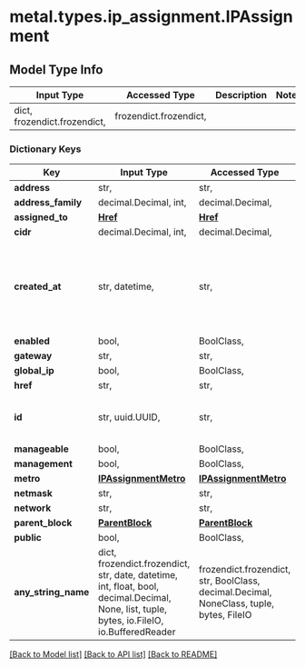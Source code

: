 # metal.types.ip_assignment.IPAssignment

## Model Type Info
Input Type | Accessed Type | Description | Notes
------------ | ------------- | ------------- | -------------
dict, frozendict.frozendict,  | frozendict.frozendict,  |  | 

### Dictionary Keys
Key | Input Type | Accessed Type | Description | Notes
------------ | ------------- | ------------- | ------------- | -------------
**address** | str,  | str,  |  | [optional] 
**address_family** | decimal.Decimal, int,  | decimal.Decimal,  |  | [optional] 
**assigned_to** | [**Href**](Href.md) | [**Href**](Href.md) |  | [optional] 
**cidr** | decimal.Decimal, int,  | decimal.Decimal,  |  | [optional] 
**created_at** | str, datetime,  | str,  |  | [optional] value must conform to RFC-3339 date-time
**enabled** | bool,  | BoolClass,  |  | [optional] 
**gateway** | str,  | str,  |  | [optional] 
**global_ip** | bool,  | BoolClass,  |  | [optional] 
**href** | str,  | str,  |  | [optional] 
**id** | str, uuid.UUID,  | str,  |  | [optional] value must be a uuid
**manageable** | bool,  | BoolClass,  |  | [optional] 
**management** | bool,  | BoolClass,  |  | [optional] 
**metro** | [**IPAssignmentMetro**](IPAssignmentMetro.md) | [**IPAssignmentMetro**](IPAssignmentMetro.md) |  | [optional] 
**netmask** | str,  | str,  |  | [optional] 
**network** | str,  | str,  |  | [optional] 
**parent_block** | [**ParentBlock**](ParentBlock.md) | [**ParentBlock**](ParentBlock.md) |  | [optional] 
**public** | bool,  | BoolClass,  |  | [optional] 
**any_string_name** | dict, frozendict.frozendict, str, date, datetime, int, float, bool, decimal.Decimal, None, list, tuple, bytes, io.FileIO, io.BufferedReader | frozendict.frozendict, str, BoolClass, decimal.Decimal, NoneClass, tuple, bytes, FileIO | any string name can be used but the value must be the correct type | [optional]

[[Back to Model list]](../../README.md#documentation-for-models) [[Back to API list]](../../README.md#documentation-for-api-endpoints) [[Back to README]](../../README.md)

